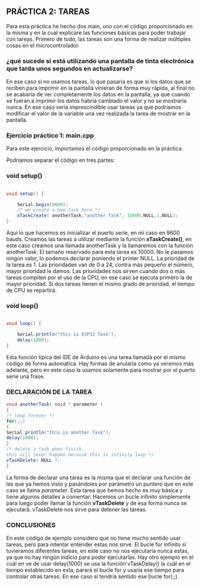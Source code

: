 
## **PRÁCTICA 2: TAREAS**
Para esta práctica he hecho dos main, uno con el código proporcionado en la misma y en la cual explicare las funciones básicas para poder trabajar con tareas.
Primero de todo, las tareas son una forma de realizar múltiples cosas en el microcontrolador.  

### ¿qué sucede si está utilizando una pantalla de tinta electrónica que tarda unos segundos en actualizarse?
En ese caso si no usamos tareas, lo que pasaría es que si los datos que se reciben para imprimir en la pantalla vinieran de forma muy rápida, al final no se acabaría de ver completamente los datos en la pantalla, ya que cuando se fueran a imprimir los datos habría cambiado el valor y no se mostraría nunca.
En ese caso sería imprescindible usar tareas ya que podríamos modificar el valor de la variable una vez realizada la tarea de mostrar en la pantalla.

### **Ejercicio práctico 1: main.cpp**
Para este ejercicio, importamos el código proporcionado en la práctica.

Podríamos separar el código en tres partes:

### **void setup()**
```cs

void setup() {

    Serial.begin(9600);
    /* we create a new task here */
    xTaskCreate( anotherTask,"another Task", 10000,NULL,1,NULL); 
}
```
Aquí lo que hacemos es inicializar el puerto serie, en mi caso en 9600 bauds.
Creamos las tareas a utilizar mediante la función **xTaskCreate()**, en este caso creamos una llamada anotherTask y la llamaremos con la función anotherTask. El tamaño reservado para esta tarea es 10000. No le pasamos ningún valor, lo podemos declarar poniendo el primer NULL. 
La prioridad de la tarea es 1. Las prioridades van de 0 a 24, contra más pequeño el número, mayor prioridad le damos.
Las prioridades nos sirven cuando dos o más tareas compiten por el uso de la CPU, en ese caso se ejecuta primero la de mayor prioridad.
Si dos tareas tienen el mismo grado de prioridad, el tiempo de CPU se repartirá.  

### **void loop()**
```cs

void loop() {

    Serial.println("this is ESP32 Task");
    delay(1000);
}
```
Esta función típica del IDE de Arduino es una tarea llamada por el mismo código de forma automática. Hay formas de anularla como ya veremos más adelante, pero en este caso la usamos solamente para mostrar por el puerto serie una frase.

### **DECLARACIÓN DE LA TAREA**
```cs
void anotherTask( void * parameter )
{
/* loop forever */
for(;;)
{
Serial.println("this is another Task");
delay(1000);
}
/* delete a task when finish,
this will never happen because this is infinity loop */
vTaskDelete( NULL );
}
```
La forma de declarar una tarea es la misma que el declarar una función de las que ya hemos visto y pasándoles por parámetro un puntero que en este caso se llama *parameter*.
Esta tarea que hemos hecho es muy básica y tiene algunos detalles a comentar:
Hacemos un bucle infinito simplemente para luego poder llamar la función **vTaskDelete** y de esa forma nunca se ejecutará.
vTaskDelete nos sirve para detener las tareas.

### **CONCLUSIONES**
En este código de ejemplo considero que no tiene mucho sentido usar tareas, pero para intentar entender estas nos sirve.
El bucle for infinito si tuvieramos diferentes tareas, en este caso no nos ejecutaría nunca estas, ya que no hay ningún indicio para poder ejecutarlas.
Hay otro ejemplo en el cuál en ve de usar delay(1000) se usa la función vTaskDelay() la cuál en el tiempo establecido en esta, parará el bucle for y usaría ese tiempo para controlar otras tareas. En ese caso si tendría sentido ese bucle for(;;).

